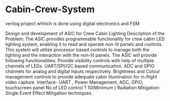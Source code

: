 # Cabin-Crew-System
verilog project whhich is done using digital electronics and FSM

Design and development of ASIC for Crew Cabin Lighting
Description of the Problem:	The ASIC provides programmable functionality for crew cabin LED lighting system, enabling it to read and operate non-lit panels and controls. This system will utilize processor based controls to manage both the lighting and the interaction with the non-lit panels. The ASIC will provide following functionalities: Provide visibility controls with help of multiple channels of LEDs. UART/SPI/I2C based communication. ADC and GPIO channels for analog and digital inputs respectively. Brightness and Colour management controls to provide adequate cabin illumination for in-flight video capture. Interface- UART , Power Management, ADC, GPIO, touchscreen panel No of LED control ? 10(Minimum ) Radiation Mitigation- Single Event Effect Mitigation techniques.
